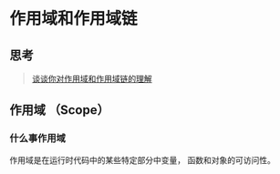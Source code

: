 # <a id="top"> 作用域和作用域链 <a/>
## 思考

> [谈谈你对作用域和作用域链的理解](#answer)

## 作用域 （Scope）

### 什么事作用域

作用域是在运行时代码中的某些特定部分中变量， 函数和对象的可访问性。

